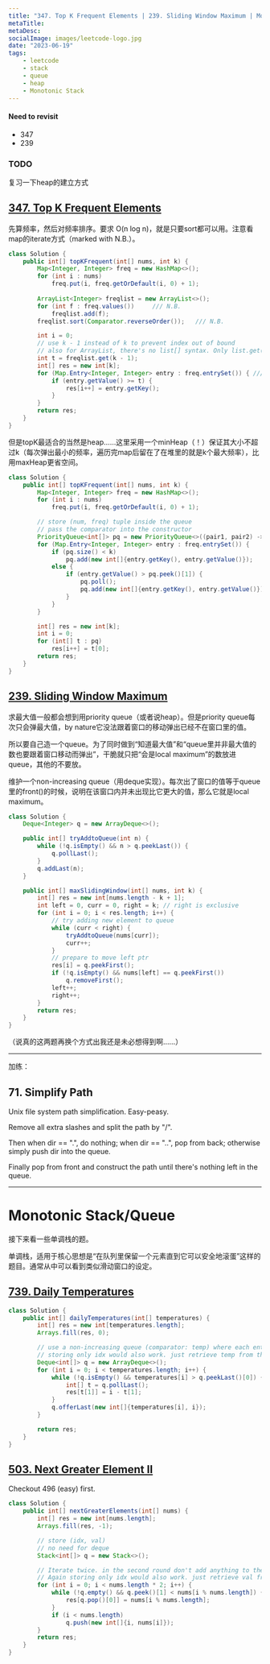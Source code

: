 ```yaml
---
title: "347. Top K Frequent Elements | 239. Sliding Window Maximum | Monotonic Stack/Queue(单调栈)"
metaTitle:
metaDesc:
socialImage: images/leetcode-logo.jpg
date: "2023-06-19"
tags:
    - leetcode
    - stack
    - queue
    - heap
    - Monotonic Stack
---
```


#### Need to revisit
- 347
- 239

### TODO
复习一下heap的建立方式


## [347. Top K Frequent Elements](https://leetcode.com/problems/top-k-frequent-elements)
先算频率，然后对频率排序。要求 O(n log n)，就是只要sort都可以用。注意看map的iterate方式（marked with N.B.）。
```java
class Solution {
    public int[] topKFrequent(int[] nums, int k) {
        Map<Integer, Integer> freq = new HashMap<>();
        for (int i : nums) 
            freq.put(i, freq.getOrDefault(i, 0) + 1);
    
        ArrayList<Integer> freqlist = new ArrayList<>();
        for (int f : freq.values())     /// N.B.
            freqlist.add(f);
        freqlist.sort(Comparator.reverseOrder());   /// N.B.

        int i = 0;
        // use k - 1 instead of k to prevent index out of bound
        // also for ArrayList, there's no list[] syntax. Only list.get()
        int t = freqlist.get(k - 1);    
        int[] res = new int[k];
        for (Map.Entry<Integer, Integer> entry : freq.entrySet()) { /// N.B.
            if (entry.getValue() >= t) {
                res[i++] = entry.getKey();
            }
        }
        return res;
    }
}
```

但是topK最适合的当然是heap……这里采用一个minHeap（！）保证其大小不超过k（每次弹出最小的频率，遍历完map后留在了在堆里的就是k个最大频率），比用maxHeap更省空间。
```java
class Solution {
    public int[] topKFrequent(int[] nums, int k) {
        Map<Integer, Integer> freq = new HashMap<>();
        for (int i : nums) 
            freq.put(i, freq.getOrDefault(i, 0) + 1);

        // store (num, freq) tuple inside the queue
        // pass the comparator into the constructor
        PriorityQueue<int[]> pq = new PriorityQueue<>((pair1, pair2) -> pair1[1]-pair2[1]);
        for (Map.Entry<Integer, Integer> entry : freq.entrySet()) { 
            if (pq.size() < k)
                pq.add(new int[]{entry.getKey(), entry.getValue()});
            else {
                if (entry.getValue() > pq.peek()[1]) {
                    pq.poll();
                    pq.add(new int[]{entry.getKey(), entry.getValue()});
                }
            }
        }

        int[] res = new int[k];
        int i = 0;
        for (int[] t : pq) 
            res[i++] = t[0];
        return res;
    }
}
```


## [239. Sliding Window Maximum](https://leetcode.com/problems/sliding-window-maximum/)

求最大值一般都会想到用priority queue（或者说heap）。但是priority queue每次只会弹最大值，by nature它没法跟着窗口的移动弹出已经不在窗口里的值。

所以要自己造一个queue。为了同时做到“知道最大值”和“queue里并非最大值的数也要跟着窗口移动而弹出”，干脆就只把“会是local maximum”的数放进queue，其他的不要放。

维护一个non-increasing queue（用deque实现）。每次出了窗口的值等于queue里的front()的时候，说明在该窗口内并未出现比它更大的值，那么它就是local maximum。


```java
class Solution {
    Deque<Integer> q = new ArrayDeque<>();

    public int[] tryAddtoQueue(int n) {
        while (!q.isEmpty() && n > q.peekLast()) {
            q.pollLast();
        }
        q.addLast(n);
    }

    public int[] maxSlidingWindow(int[] nums, int k) {
        int[] res = new int[nums.length - k + 1];        
        int left = 0, curr = 0, right = k; // right is exclusive
        for (int i = 0; i < res.length; i++) {
            // try adding new element to queue
            while (curr < right) { 
                tryAddtoQueue(nums[curr]);
                curr++;
            }
            // prepare to move left ptr
            res[i] = q.peekFirst();
            if (!q.isEmpty() && nums[left] == q.peekFirst())
                q.removeFirst();
            left++;
            right++;
        }
        return res;
    }
}
```


（说真的这两题再换个方式出我还是未必想得到啊……）


----------------------------------------------------------------

加练：

## 71. Simplify Path
Unix file system path simplification. Easy-peasy. 

Remove all extra slashes and split the path by "/".

Then when dir == ".", do nothing; when dir == "..", pop from back; otherwise simply push dir into the queue.

Finally pop from front and construct the path until there's nothing left in the queue.

--------------------------------------------------------------------

# Monotonic Stack/Queue
接下来看一些单调栈的题。

单调栈，适用于核心思想是“在队列里保留一个元素直到它可以安全地滚蛋”这样的题目。通常从中可以看到类似滑动窗口的设定。

## [739. Daily Temperatures](https://leetcode.com/problems/daily-temperatures)
```java
class Solution {
    public int[] dailyTemperatures(int[] temperatures) {
        int[] res = new int[temperatures.length];
        Arrays.fill(res, 0);

        // use a non-increasing queue (comparator: temp) where each entry looks like (temp, idx)
        // storing only idx would also work. just retrieve temp from the array every time
        Deque<int[]> q = new ArrayDeque<>();
        for (int i = 0; i < temperatures.length; i++) {
            while (!q.isEmpty() && temperatures[i] > q.peekLast()[0]) {
                int[] t = q.pollLast();
                res[t[1]] = i - t[1];
            }
            q.offerLast(new int[]{temperatures[i], i});
        }

        return res;
    }
}
```

## [503. Next Greater Element II](https://leetcode.com/problems/next-greater-element-ii/)

Checkout 496 (easy) first.

```java
class Solution {
    public int[] nextGreaterElements(int[] nums) {
        int[] res = new int[nums.length];
        Arrays.fill(res, -1);

        // store (idx, val)
        // no need for deque
        Stack<int[]> q = new Stack<>();

        // Iterate twice. in the second round don't add anything to the queue (no harm, just unnecessary)
        // Again storing only idx would also work. just retrieve val from the array every time
        for (int i = 0; i < nums.length * 2; i++) {
            while (!q.empty() && q.peek()[1] < nums[i % nums.length]) {
                res[q.pop()[0]] = nums[i % nums.length];
            }
            if (i < nums.length)
                q.push(new int[]{i, nums[i]});
        }
        return res;
    }
}
```




